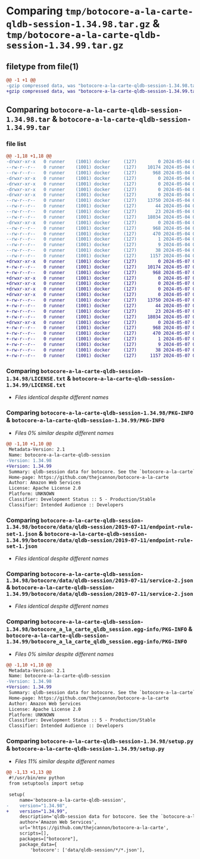 # Comparing `tmp/botocore-a-la-carte-qldb-session-1.34.98.tar.gz` & `tmp/botocore-a-la-carte-qldb-session-1.34.99.tar.gz`

## filetype from file(1)

```diff
@@ -1 +1 @@
-gzip compressed data, was "botocore-a-la-carte-qldb-session-1.34.98.tar", last modified: Sat May  4 01:01:38 2024, max compression
+gzip compressed data, was "botocore-a-la-carte-qldb-session-1.34.99.tar", last modified: Tue May  7 01:02:41 2024, max compression
```

## Comparing `botocore-a-la-carte-qldb-session-1.34.98.tar` & `botocore-a-la-carte-qldb-session-1.34.99.tar`

### file list

```diff
@@ -1,18 +1,18 @@
-drwxr-xr-x   0 runner    (1001) docker     (127)        0 2024-05-04 01:01:38.930246 botocore-a-la-carte-qldb-session-1.34.98/
--rw-r--r--   0 runner    (1001) docker     (127)    10174 2024-05-04 01:01:38.000000 botocore-a-la-carte-qldb-session-1.34.98/LICENSE.txt
--rw-r--r--   0 runner    (1001) docker     (127)      968 2024-05-04 01:01:38.930246 botocore-a-la-carte-qldb-session-1.34.98/PKG-INFO
-drwxr-xr-x   0 runner    (1001) docker     (127)        0 2024-05-04 01:01:38.926246 botocore-a-la-carte-qldb-session-1.34.98/botocore/
-drwxr-xr-x   0 runner    (1001) docker     (127)        0 2024-05-04 01:01:38.926246 botocore-a-la-carte-qldb-session-1.34.98/botocore/data/
-drwxr-xr-x   0 runner    (1001) docker     (127)        0 2024-05-04 01:01:38.926246 botocore-a-la-carte-qldb-session-1.34.98/botocore/data/qldb-session/
-drwxr-xr-x   0 runner    (1001) docker     (127)        0 2024-05-04 01:01:38.930246 botocore-a-la-carte-qldb-session-1.34.98/botocore/data/qldb-session/2019-07-11/
--rw-r--r--   0 runner    (1001) docker     (127)    13750 2024-05-04 01:01:11.000000 botocore-a-la-carte-qldb-session-1.34.98/botocore/data/qldb-session/2019-07-11/endpoint-rule-set-1.json
--rw-r--r--   0 runner    (1001) docker     (127)       44 2024-05-04 01:01:11.000000 botocore-a-la-carte-qldb-session-1.34.98/botocore/data/qldb-session/2019-07-11/examples-1.json
--rw-r--r--   0 runner    (1001) docker     (127)       23 2024-05-04 01:01:11.000000 botocore-a-la-carte-qldb-session-1.34.98/botocore/data/qldb-session/2019-07-11/paginators-1.json
--rw-r--r--   0 runner    (1001) docker     (127)    18034 2024-05-04 01:01:11.000000 botocore-a-la-carte-qldb-session-1.34.98/botocore/data/qldb-session/2019-07-11/service-2.json
-drwxr-xr-x   0 runner    (1001) docker     (127)        0 2024-05-04 01:01:38.930246 botocore-a-la-carte-qldb-session-1.34.98/botocore_a_la_carte_qldb_session.egg-info/
--rw-r--r--   0 runner    (1001) docker     (127)      968 2024-05-04 01:01:38.000000 botocore-a-la-carte-qldb-session-1.34.98/botocore_a_la_carte_qldb_session.egg-info/PKG-INFO
--rw-r--r--   0 runner    (1001) docker     (127)      470 2024-05-04 01:01:38.000000 botocore-a-la-carte-qldb-session-1.34.98/botocore_a_la_carte_qldb_session.egg-info/SOURCES.txt
--rw-r--r--   0 runner    (1001) docker     (127)        1 2024-05-04 01:01:38.000000 botocore-a-la-carte-qldb-session-1.34.98/botocore_a_la_carte_qldb_session.egg-info/dependency_links.txt
--rw-r--r--   0 runner    (1001) docker     (127)        9 2024-05-04 01:01:38.000000 botocore-a-la-carte-qldb-session-1.34.98/botocore_a_la_carte_qldb_session.egg-info/top_level.txt
--rw-r--r--   0 runner    (1001) docker     (127)       38 2024-05-04 01:01:38.930246 botocore-a-la-carte-qldb-session-1.34.98/setup.cfg
--rw-r--r--   0 runner    (1001) docker     (127)     1157 2024-05-04 01:01:38.000000 botocore-a-la-carte-qldb-session-1.34.98/setup.py
+drwxr-xr-x   0 runner    (1001) docker     (127)        0 2024-05-07 01:02:40.996096 botocore-a-la-carte-qldb-session-1.34.99/
+-rw-r--r--   0 runner    (1001) docker     (127)    10174 2024-05-07 01:02:40.000000 botocore-a-la-carte-qldb-session-1.34.99/LICENSE.txt
+-rw-r--r--   0 runner    (1001) docker     (127)      968 2024-05-07 01:02:40.996096 botocore-a-la-carte-qldb-session-1.34.99/PKG-INFO
+drwxr-xr-x   0 runner    (1001) docker     (127)        0 2024-05-07 01:02:40.996096 botocore-a-la-carte-qldb-session-1.34.99/botocore/
+drwxr-xr-x   0 runner    (1001) docker     (127)        0 2024-05-07 01:02:40.996096 botocore-a-la-carte-qldb-session-1.34.99/botocore/data/
+drwxr-xr-x   0 runner    (1001) docker     (127)        0 2024-05-07 01:02:40.996096 botocore-a-la-carte-qldb-session-1.34.99/botocore/data/qldb-session/
+drwxr-xr-x   0 runner    (1001) docker     (127)        0 2024-05-07 01:02:40.996096 botocore-a-la-carte-qldb-session-1.34.99/botocore/data/qldb-session/2019-07-11/
+-rw-r--r--   0 runner    (1001) docker     (127)    13750 2024-05-07 01:02:11.000000 botocore-a-la-carte-qldb-session-1.34.99/botocore/data/qldb-session/2019-07-11/endpoint-rule-set-1.json
+-rw-r--r--   0 runner    (1001) docker     (127)       44 2024-05-07 01:02:11.000000 botocore-a-la-carte-qldb-session-1.34.99/botocore/data/qldb-session/2019-07-11/examples-1.json
+-rw-r--r--   0 runner    (1001) docker     (127)       23 2024-05-07 01:02:11.000000 botocore-a-la-carte-qldb-session-1.34.99/botocore/data/qldb-session/2019-07-11/paginators-1.json
+-rw-r--r--   0 runner    (1001) docker     (127)    18034 2024-05-07 01:02:11.000000 botocore-a-la-carte-qldb-session-1.34.99/botocore/data/qldb-session/2019-07-11/service-2.json
+drwxr-xr-x   0 runner    (1001) docker     (127)        0 2024-05-07 01:02:40.996096 botocore-a-la-carte-qldb-session-1.34.99/botocore_a_la_carte_qldb_session.egg-info/
+-rw-r--r--   0 runner    (1001) docker     (127)      968 2024-05-07 01:02:40.000000 botocore-a-la-carte-qldb-session-1.34.99/botocore_a_la_carte_qldb_session.egg-info/PKG-INFO
+-rw-r--r--   0 runner    (1001) docker     (127)      470 2024-05-07 01:02:40.000000 botocore-a-la-carte-qldb-session-1.34.99/botocore_a_la_carte_qldb_session.egg-info/SOURCES.txt
+-rw-r--r--   0 runner    (1001) docker     (127)        1 2024-05-07 01:02:40.000000 botocore-a-la-carte-qldb-session-1.34.99/botocore_a_la_carte_qldb_session.egg-info/dependency_links.txt
+-rw-r--r--   0 runner    (1001) docker     (127)        9 2024-05-07 01:02:40.000000 botocore-a-la-carte-qldb-session-1.34.99/botocore_a_la_carte_qldb_session.egg-info/top_level.txt
+-rw-r--r--   0 runner    (1001) docker     (127)       38 2024-05-07 01:02:40.996096 botocore-a-la-carte-qldb-session-1.34.99/setup.cfg
+-rw-r--r--   0 runner    (1001) docker     (127)     1157 2024-05-07 01:02:40.000000 botocore-a-la-carte-qldb-session-1.34.99/setup.py
```

### Comparing `botocore-a-la-carte-qldb-session-1.34.98/LICENSE.txt` & `botocore-a-la-carte-qldb-session-1.34.99/LICENSE.txt`

 * *Files identical despite different names*

### Comparing `botocore-a-la-carte-qldb-session-1.34.98/PKG-INFO` & `botocore-a-la-carte-qldb-session-1.34.99/PKG-INFO`

 * *Files 0% similar despite different names*

```diff
@@ -1,10 +1,10 @@
 Metadata-Version: 2.1
 Name: botocore-a-la-carte-qldb-session
-Version: 1.34.98
+Version: 1.34.99
 Summary: qldb-session data for botocore. See the `botocore-a-la-carte` package for more info.
 Home-page: https://github.com/thejcannon/botocore-a-la-carte
 Author: Amazon Web Services
 License: Apache License 2.0
 Platform: UNKNOWN
 Classifier: Development Status :: 5 - Production/Stable
 Classifier: Intended Audience :: Developers
```

### Comparing `botocore-a-la-carte-qldb-session-1.34.98/botocore/data/qldb-session/2019-07-11/endpoint-rule-set-1.json` & `botocore-a-la-carte-qldb-session-1.34.99/botocore/data/qldb-session/2019-07-11/endpoint-rule-set-1.json`

 * *Files identical despite different names*

### Comparing `botocore-a-la-carte-qldb-session-1.34.98/botocore/data/qldb-session/2019-07-11/service-2.json` & `botocore-a-la-carte-qldb-session-1.34.99/botocore/data/qldb-session/2019-07-11/service-2.json`

 * *Files identical despite different names*

### Comparing `botocore-a-la-carte-qldb-session-1.34.98/botocore_a_la_carte_qldb_session.egg-info/PKG-INFO` & `botocore-a-la-carte-qldb-session-1.34.99/botocore_a_la_carte_qldb_session.egg-info/PKG-INFO`

 * *Files 0% similar despite different names*

```diff
@@ -1,10 +1,10 @@
 Metadata-Version: 2.1
 Name: botocore-a-la-carte-qldb-session
-Version: 1.34.98
+Version: 1.34.99
 Summary: qldb-session data for botocore. See the `botocore-a-la-carte` package for more info.
 Home-page: https://github.com/thejcannon/botocore-a-la-carte
 Author: Amazon Web Services
 License: Apache License 2.0
 Platform: UNKNOWN
 Classifier: Development Status :: 5 - Production/Stable
 Classifier: Intended Audience :: Developers
```

### Comparing `botocore-a-la-carte-qldb-session-1.34.98/setup.py` & `botocore-a-la-carte-qldb-session-1.34.99/setup.py`

 * *Files 11% similar despite different names*

```diff
@@ -1,13 +1,13 @@
 #!/usr/bin/env python
 from setuptools import setup
 
 setup(
     name='botocore-a-la-carte-qldb-session',
-    version="1.34.98",
+    version="1.34.99",
     description='qldb-session data for botocore. See the `botocore-a-la-carte` package for more info.',
     author='Amazon Web Services',
     url='https://github.com/thejcannon/botocore-a-la-carte',
     scripts=[],
     packages=["botocore"],
     package_data={
         'botocore': ['data/qldb-session/*/*.json'],
```

